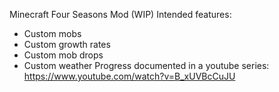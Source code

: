 Minecraft Four Seasons Mod (WIP)
Intended features:
- Custom mobs
- Custom growth rates
- Custom mob drops
- Custom weather
Progress documented in a youtube series: https://www.youtube.com/watch?v=B_xUVBcCuJU
